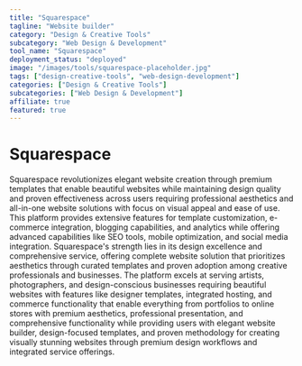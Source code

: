 ```yaml
---
title: "Squarespace"
tagline: "Website builder"
category: "Design & Creative Tools"
subcategory: "Web Design & Development"
tool_name: "Squarespace"
deployment_status: "deployed"
image: "/images/tools/squarespace-placeholder.jpg"
tags: ["design-creative-tools", "web-design-development"]
categories: ["Design & Creative Tools"]
subcategories: ["Web Design & Development"]
affiliate: true
featured: true
---
```


# Squarespace

Squarespace revolutionizes elegant website creation through premium templates that enable beautiful websites while maintaining design quality and proven effectiveness across users requiring professional aesthetics and all-in-one website solutions with focus on visual appeal and ease of use. This platform provides extensive features for template customization, e-commerce integration, blogging capabilities, and analytics while offering advanced capabilities like SEO tools, mobile optimization, and social media integration. Squarespace's strength lies in its design excellence and comprehensive service, offering complete website solution that prioritizes aesthetics through curated templates and proven adoption among creative professionals and businesses. The platform excels at serving artists, photographers, and design-conscious businesses requiring beautiful websites with features like designer templates, integrated hosting, and commerce functionality that enable everything from portfolios to online stores with premium aesthetics, professional presentation, and comprehensive functionality while providing users with elegant website builder, design-focused templates, and proven methodology for creating visually stunning websites through premium design workflows and integrated service offerings.
